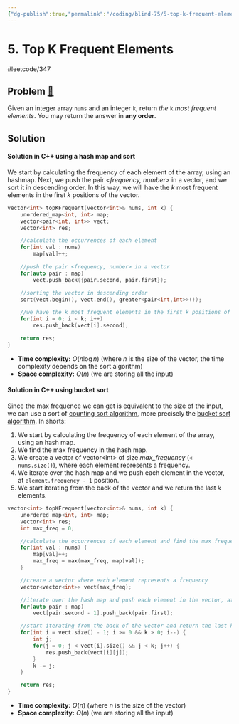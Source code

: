 ```yaml
---
{"dg-publish":true,"permalink":"/coding/blind-75/5-top-k-frequent-elements/","created":"2023-08-07T17:03:05.085+02:00","updated":"2023-09-20T22:46:16.697+02:00"}
---
```


# 5. Top K Frequent Elements
#leetcode/347
## Problem [🔗](https://leetcode.com/problems/product-of-array-except-self)

Given an integer array `nums` and an integer `k`, return _the_ `k` _most frequent elements_. You may return the answer in **any order**.

## Solution
#### Solution in C++ using a hash map and sort
We start by calculating the frequency of each element of the array, using an hashmap. Next, we push the pair _<frequency, number>_ in a vector, and we sort it in descending order. In this way, we will have the $k$ most frequent elements in the first $k$ positions of the vector.

```cpp
vector<int> topKFrequent(vector<int>& nums, int k) {
	unordered_map<int, int> map;
	vector<pair<int, int>> vect;
	vector<int> res;

	//calculate the occurrences of each element
	for(int val : nums)
		map[val]++;

	//push the pair <frequency, number> in a vector	
	for(auto pair : map)
		vect.push_back({pair.second, pair.first});

	//sorting the vector in descending order
	sort(vect.begin(), vect.end(), greater<pair<int,int>>());

	//we have the k most frequent elements in the first k positions of the vector
	for(int i = 0; i < k; i++)
		res.push_back(vect[i].second);

	return res;
}
```
- **Time complexity:** $O(n \log n)$ (where _n_ is the size of the vector, the time complexity depends on the sort algorithm)
- **Space complexity:** $O(n)$ (we are storing all the input)

#### Solution in C++ using bucket sort
Since the max frequence we can get is equivalent to the size of the input, we can use a sort of [counting sort algorithm](https://it.wikipedia.org/wiki/Counting_sort), more precisely the [bucket sort algorithm](https://en.wikipedia.org/wiki/Bucket_sort).
In shorts:
1. We start by calculating the frequency of each element of the array, using an hash map.
2. We find the max frequency in the hash map.
3. We create a vector of vector\<int\> of size _max\_frequency_ (`< nums.size()`), where each element represents a frequency.
4. We iterate over the hash map and we push each element in the vector, at `element.frequency - 1` position.
5. We start iterating from the back of the vector and we return the last $k$ elements.

```cpp
vector<int> topKFrequent(vector<int>& nums, int k) {
	unordered_map<int, int> map;
	vector<int> res;
	int max_freq = 0;

	//calculate the occurrences of each element and find the max frequency in the hash map
	for(int val : nums) {
		map[val]++;
		max_freq = max(max_freq, map[val]);
	}

	//create a vector where each element represents a frequency
	vector<vector<int>> vect(max_freq);

	//iterate over the hash map and push each element in the vector, at element.frequency - 1 position.
	for(auto pair : map)
		vect[pair.second - 1].push_back(pair.first);

	//start iterating from the back of the vector and return the last k elements
	for(int i = vect.size() - 1; i >= 0 && k > 0; i--) {
		int j;
		for(j = 0; j < vect[i].size() && j < k; j++) {
			res.push_back(vect[i][j]);
		}
		k -= j;
	}

	return res;
}
```
- **Time complexity:** $O(n)$ (where _n_ is the size of the vector)
- **Space complexity:** $O(n)$ (we are storing all the input)